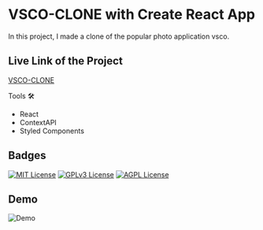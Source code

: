# VSCO-CLONE with Create React App

In this project, I made a clone of the popular photo application vsco.

## Live Link of the Project

[VSCO-CLONE](gşdflgöfdşlgödf)

Tools 🛠️

- React
- ContextAPI
- Styled Components

## Badges

[![MIT License](https://img.shields.io/badge/License-MIT-green.svg)](https://choosealicense.com/licenses/mit/)
[![GPLv3 License](https://img.shields.io/badge/License-GPL%20v3-yellow.svg)](https://opensource.org/licenses/)
[![AGPL License](https://img.shields.io/badge/license-AGPL-blue.svg)](http://www.gnu.org/licenses/agpl-3.0)

## Demo 

![Demo]()